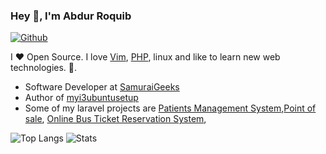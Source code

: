 ### Hey 👋, I'm Abdur Roquib

[![Github](https://img.shields.io/github/followers/roquib?label=Follow&style=social)](https://github.com/roquib)

I ❤ Open Source. I love [Vim](https://www.vim.org/), [PHP](https://github.com/php/php-src), linux and like to learn new web technologies. 🙈.

* Software Developer at [SamuraiGeeks](http://samuraigeeks.net)
* Author of [myi3ubuntusetup](https://github.com/roquib/myi3ubuntusetup)
* Some of my laravel projects are [Patients Management System](https://github.com/roquib/pms),[Point of sale](https://github.com/roquib/point_of_sale),  [Online Bus Ticket Reservation System](https://github.com/roquib/OBTRS),    

![Top Langs](https://github-readme-stats.vercel.app/api/top-langs/?username=roquib)
![Stats](https://github-readme-stats.vercel.app/api?username=roquib&show_icons=true&count_private=true&line_height=40)
